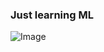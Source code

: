 ### Just learning ML

![Image]([video-projeto.gif](https://github.com/augutso1/ML/blob/034a53455ce54cfa68050fcbb7c13ebac381fe03/video-projeto.gif))
